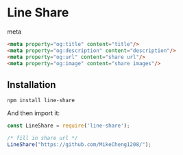 # Line Share

meta
```html
<meta property="og:title" content="title"/>
<meta property="og:description" content="description"/>
<meta property="og:url" content="share url"/>
<meta property="og:image" content="share images"/>
```

## Installation
```
npm install line-share
```
And then import it:
```javascript
const LineShare = require('line-share');

/* fill in share url */
LineShare("https://github.com/MikeCheng1208/");
```
